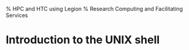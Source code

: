 % HPC and HTC using Legion
% Research Computing and Facilitating Services

Introduction to the UNIX shell
==============================
